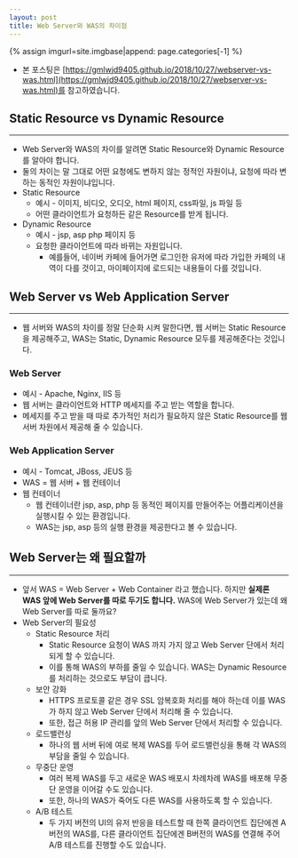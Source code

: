 ```yaml
---
layout: post
title: Web Server와 WAS의 차이점
---
```


{% assign imgurl=site.imgbase|append: page.categories[-1] %}

- 본 포스팅은 [https://gmlwjd9405.github.io/2018/10/27/webserver-vs-was.html](https://gmlwjd9405.github.io/2018/10/27/webserver-vs-was.html)를 참고하였습니다.

## Static Resource vs Dynamic Resource

---

- Web Server와 WAS의 차이를 알려면 Static Resource와 Dynamic Resource를 알아야 합니다. 
- 둘의 차이는 말 그대로 어떤 요청에도 변하지 않는 정적인 자원이냐, 요청에 따라 변하는 동적인 자원이냐입니다.
- Static Resource
  - 예시 - 이미지, 비디오, 오디오, html 페이지, css파일, js 파일 등 
  - 어떤 클라이언트가 요청하든 같은 Resource를 받게 됩니다.
- Dynamic Resource
  - 예시 - jsp, asp php 페이지 등
  - 요청한 클라이언트에 따라 바뀌는 자원입니다. 
    - 예를들어, 네이버 카페에 들어가면 로그인한 유저에 따라 가입한 카페의 내역이 다를 것이고, 마이페이지에 로드되는 내용들이 다를 것입니다. 



## Web Server vs Web Application Server

---

- 웹 서버와 WAS의 차이를 정말 단순화 시켜 말한다면, 웹 서버는 Static Resource을 제공해주고, WAS는 Static, Dynamic Resource 모두를 제공해준다는 것입니다.

### Web Server

- 예시 - Apache, Nginx, IIS 등
- 웹 서버는 클라이언트와 HTTP 메세지를 주고 받는 역할을 합니다. 
- 메세지를 주고 받을 때 따로 추가적인 처리가 필요하지 않은 Static Resource를 웹 서버 차원에서 제공해 줄 수 있습니다.

### Web Application Server

- 예시 - Tomcat, JBoss, JEUS 등
- WAS = 웹 서버 + 웹 컨테이너
- 웹 컨테이너
  - 웹 컨테이너란 jsp, asp, php 등 동적인 페이지를 만들어주는 어플리케이션을 실행시킬 수 있는 환경입니다.
  - WAS는 jsp, asp 등의 실행 환경을 제공한다고 볼 수 있습니다.



## Web Server는 왜 필요할까

---

- 앞서 WAS = Web Server + Web Container 라고 했습니다. 하지만 **실제론 WAS 앞에 Web Server를 따로 두기도 합니다.** WAS에 Web Server가 있는데 왜 Web Server를 따로 둘까요?
- Web Server의 필요성
  - Static Resource 처리
    - Static Resource 요청이 WAS 까지 가지 않고 Web Server 단에서 처리되게 할 수 있습니다. 
    - 이를 통해 WAS의 부하를 줄일 수 있습니다. WAS는 Dynamic Resource를 처리하는 것으로도 부담이 큽니다.
  - 보안 강화
    - HTTPS 프로토콜 같은 경우 SSL 암복호화 처리를 해야 하는데 이를 WAS가 하지 않고 Web Server 단에서 처리해 줄 수 있습니다.
    - 또한, 접근 허용 IP 관리를 앞의 Web Server 단에서 처리할 수 있습니다.
  - 로드밸런싱
    - 하나의 웹 서버 뒤에 여로 복제 WAS를 두어 로드밸런싱을 통해 각 WAS의 부담을 줄일 수 있습니다.
  - 무중단 운영
    - 여러 복제 WAS를 두고 새로운 WAS 배포시 차례차례 WAS를 배포해 무중단 운영을 이어갈 수도 있습니다.
    - 또한, 하나의 WAS가 죽어도 다른 WAS를 사용하도록 할 수 있습니다.
  - A/B 테스트
    - 두 가지 버전의 UI의 유저 반응을 테스트할 때 한쪽 클라이언트 집단에겐 A버전의 WAS를, 다른 클라이언트 집단에겐 B버전의 WAS를 연결해 주어 A/B 테스트를 진행할 수도 있습니다.

